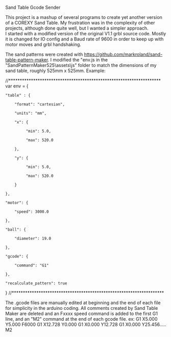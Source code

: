 Sand Table Gcode Sender
 
This project is a mashup of several programs to create yet another version of a COREXY Sand Table.
My frustration was in the complexity of other projects, although done quite well,
but I wanted a simpler approach.  
I started with a modified version of the original V1.1 grbl source code.
Mostly it is changed for IO config and a Baud rate of 9600 in order to keep up with
motor moves and grbl handshaking.

The sand patterns were created with https://github.com/markroland/sand-table-pattern-maker.
I modified the "env.js in the "SandPatternMaker525\assets\js" folder to match the 
dimensions of my sand table, roughly 525mm x 525mm.
Example:

//********************************************************************
var env = {
    
	"table" : {
        
		"format": "cartesian",
        
		"units": "mm",
        
		"x": {
            
		     "min": 5.0,
            
		     "max": 520.0
        
		},
        
		"y": {
            
		     "min": 5.0,
            
		     "max": 520.0
        
		}
    
	},
    
	"motor": {
        
		"speed": 3000.0
    
	},
    
	"ball": {
        
		"diameter": 19.0
    
	},
    
	"gcode": {
        
		"command": "G1"
    
	},
    
	"recalculate_pattern": true

}
//********************************************************************

The .gcode files are manually edited at beginning and the end of each 
file for simplicity in the arduino coding. All comments created by Sand Table Maker
are deleted and an Fxxxx speed command is added to the first G1 line, and an "M2"
command at the end of each gcode file.
ex: 
G1 X5.000 Y5.000 F6000
G1 X12.728 Y0.000
G1 X0.000 Y12.728
G1 X0.000 Y25.456.....
M2







